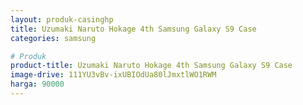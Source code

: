 ```yaml
---
layout: produk-casinghp
title: Uzumaki Naruto Hokage 4th Samsung Galaxy S9 Case
categories: samsung

# Produk
product-title: Uzumaki Naruto Hokage 4th Samsung Galaxy S9 Case
image-drive: 111YU3vBv-ixUBIOdUa80lJmxtlWO1RWM
harga: 90000
---
```

